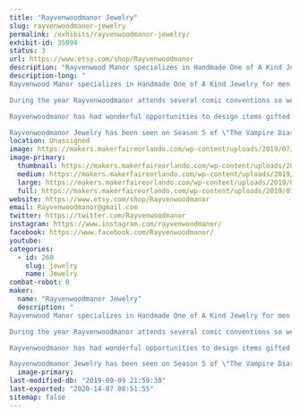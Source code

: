 ```yaml
---
title: "Rayvenwoodmanor Jewelry"
slug: rayvenwoodmanor-jewelry
permalink: /exhibits/rayvenwoodmanor-jewelry/
exhibit-id: 35094
status: 3
url: https://www.etsy.com/shop/Rayvenwoodmanor
description: "Rayvenwood Manor specializes in Handmade One of A Kind Jewelry for men and women.  All of our jewelry is handmade in various metals including sterling silver, bronze, brass, and other metals. We use gemstones and crystals to adorn our pieces and each one is a unique design. "
description-long: "
Rayvenwood Manor specializes in Handmade One of A Kind Jewelry for men and women.  All of our jewelry is handmade in various metals including sterling silver, bronze, brass, and other metals. We use gemstones and crystals to adorn our pieces and each one is a unique design. 

During the year Rayvenwoodmanor attends several comic conventions so we do carry a line of superhero and comic jewelry pieces as well. 

Rayvenwoodmanor has had wonderful opportunities to design items gifted especially to celebrities Renée Zellweger, Stephanie Drapeau, Robin Lord Taylor, Selena Gomez, Brandy Glanville, Alexander Polinsky, Jeremy Palko, Christopher Khayman Lee, and Candy Washington. We have also been able to have our designs included in the celeb swag bags at at the GBK Primetime Emmys. In addition, we have had the opportunity to design items to gift the stylists of the hit shows The Vampire Diaries, Once Upon A Time, The Bold and the Beautiful, 2 Broke Girls, The Originals, Hart of Dixie, Scream Queens, Law and Order: SVU, and Better Call Saul.

Rayvenwoodmanor Jewelry has been seen on Season 5 of \"The Vampire Diaries\" on the CW Network, an episode of \"Hart of Dixie\" on on the CW Network and seen on celebrities like the infamous Psychedelic Furs, American Actress / Producer / Writer Stephanie Drapeau, Actor Alexander Polinsky, and Actress Candy Washington. Our jewelry was also showcased included in The Artisan Group® press swag bags at GBK’s Gift Lounges for the 2014 and the 2015 Prime Time Emmys. Other Rayvenwoodmanor jewelry pieces have been gifted to various television shows and celebrities through unique opportunities with the The Artisan Group®. "
location: Unassigned
image: https://makers.makerfaireorlando.com/wp-content/uploads/2019/07/IMG_4132-1024x946.jpg
image-primary:
  thumbnail: https://makers.makerfaireorlando.com/wp-content/uploads/2019/07/IMG_4132-150x150.jpg
  medium: https://makers.makerfaireorlando.com/wp-content/uploads/2019/07/IMG_4132-300x277.jpg
  large: https://makers.makerfaireorlando.com/wp-content/uploads/2019/07/IMG_4132-1024x946.jpg
  full: https://makers.makerfaireorlando.com/wp-content/uploads/2019/07/IMG_4132.jpg
website: https://www.etsy.com/shop/Rayvenwoodmanor
email: Rayvenwoodmanor@gmail.com
twitter: https://twitter.com/Rayvenwoodmanor
instagram: https://www.instagram.com/rayvenwoodmanor/
facebook: https://www.facebook.com/Rayvenwoodmanor/
youtube: 
categories:
  - id: 260
    slug: jewelry
    name: Jewelry
combat-robot: 0
maker:
  name: "Rayvenwoodmanor Jewelry"
  description: "
Rayvenwood Manor specializes in Handmade One of A Kind Jewelry for men and women.  All of our jewelry is handmade in various metals including sterling silver, bronze, brass, and other metals. We use gemstones and crystals to adorn our pieces and each one is a unique design. 

During the year Rayvenwoodmanor attends several comic conventions so we do carry a line of superhero and comic jewelry oieces as well. 

Rayvenwoodmanor has had wonderful opportunities to design items gifted especially to celebrities Renée Zellweger, Stephanie Drapeau, Robin Lord Taylor, Selena Gomez, Brandy Glanville, Alexander Polinsky, Jeremy Palko, Christopher Khayman Lee, and Candy Washington. We have also been able to have our designs included in the celeb swag bags at at the GBK Primetime Emmys. In addition, we have had the opportunity to design items to gift the stylists of the hit shows The Vampire Diaries, Once Upon A Time, The Bold and the Beautiful, 2 Broke Girls, The Originals, Hart of Dixie, Scream Queens, Law and Order: SVU, and Better Call Saul.

Rayvenwoodmanor Jewelry has been seen on Season 5 of \"The Vampire Diaries\" on the CW Network, an episode of \"Hart of Dixie\" on on the CW Network and seen on celebrities like the infamous Psychedelic Furs, American Actress / Producer / Writer Stephanie Drapeau, Actor Alexander Polinsky, and Actress Candy Washington. Our jewelry was also showcased included in The Artisan Group® press swag bags at GBK’s Gift Lounges for the 2014 and the 2015 Prime Time Emmys. Other Rayvenwoodmanor jewelry pieces have been gifted to various television shows and celebrities through unique opportunities with the The Artisan Group®. "
  image-primary: 
last-modified-db: "2019-09-09 21:59:30"
last-exported: "2020-14-07 08:51:55"
sitemap: false
---
```

